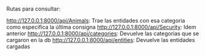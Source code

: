 Rutas para consultar:

 http://127.0.0.1:8000/api/Animals: Trae las entidades con esa categoria como especifica la última consigna
 http://127.0.0.1:8000/api/Security: Idem anterior
 http://127.0.0.1:8000/api/categories: Devuelve las categorias que se cargaron en la db
 http://127.0.0.1:8000/api/entities: Devuelve las entidades cargadas
